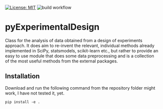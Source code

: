 [![License: MIT](https://img.shields.io/badge/License-MIT-blue.svg)](https://opensource.org/licenses/MIT)
![build workflow](https://github.com/AlexanderSouthan/pyExperimentalDesign/actions/workflows/main.yml/badge.svg)

# pyExperimentalDesign

Class for the analysis of data obtained from a design of experiments approach. It does aim to re-invent the relevant, individual methods already implemented in SciPy, statsmodels, scikit-learn etc., but rather to provide an easy to use module that does some data preprocessing and is a collection of the most useful methods from the external packages. 

## Installation
Download and run the following command from the repository folder might work,
I have not tested it, yet.
```
pip install -e .
```
